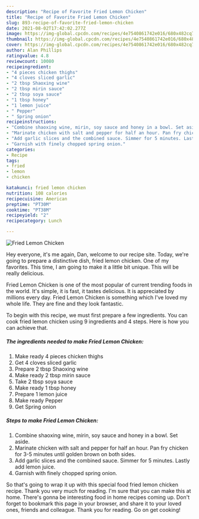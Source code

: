 ```yaml
---
description: "Recipe of Favorite Fried Lemon Chicken"
title: "Recipe of Favorite Fried Lemon Chicken"
slug: 893-recipe-of-favorite-fried-lemon-chicken
date: 2021-08-02T17:42:02.277Z
image: https://img-global.cpcdn.com/recipes/4e7540861742e016/680x482cq70/fried-lemon-chicken-recipe-main-photo.jpg
thumbnail: https://img-global.cpcdn.com/recipes/4e7540861742e016/680x482cq70/fried-lemon-chicken-recipe-main-photo.jpg
cover: https://img-global.cpcdn.com/recipes/4e7540861742e016/680x482cq70/fried-lemon-chicken-recipe-main-photo.jpg
author: Alan Phillips
ratingvalue: 4.8
reviewcount: 10080
recipeingredient:
- "4 pieces chicken thighs"
- "4 cloves sliced garlic"
- "2 tbsp Shaoxing wine"
- "2 tbsp mirin sauce"
- "2 tbsp soya sauce"
- "1 tbsp honey"
- "1 lemon juice"
- " Pepper"
- " Spring onion"
recipeinstructions:
- "Combine shaoxing wine, mirin, soy sauce and honey in a bowl. Set aside."
- "Marinate chicken with salt and pepper for half an hour. Pan fry chicken for 3-5 minutes until golden brown on both sides."
- "Add garlic slices and the combined sauce. Simmer for 5 minutes. Lastly add lemon juice."
- "Garnish with finely chopped spring onion."
categories:
- Recipe
tags:
- fried
- lemon
- chicken

katakunci: fried lemon chicken 
nutrition: 108 calories
recipecuisine: American
preptime: "PT30M"
cooktime: "PT38M"
recipeyield: "2"
recipecategory: Lunch

---
```



![Fried Lemon Chicken](https://img-global.cpcdn.com/recipes/4e7540861742e016/680x482cq70/fried-lemon-chicken-recipe-main-photo.jpg)

Hey everyone, it's me again, Dan, welcome to our recipe site. Today, we're going to prepare a distinctive dish, fried lemon chicken. One of my favorites. This time, I am going to make it a little bit unique. This will be really delicious.



Fried Lemon Chicken is one of the most popular of current trending foods in the world. It's simple, it is fast, it tastes delicious. It is appreciated by millions every day. Fried Lemon Chicken is something which I've loved my whole life. They are fine and they look fantastic.


To begin with this recipe, we must first prepare a few ingredients. You can cook fried lemon chicken using 9 ingredients and 4 steps. Here is how you can achieve that.

<!--inarticleads1-->

##### The ingredients needed to make Fried Lemon Chicken:

1. Make ready 4 pieces chicken thighs
1. Get 4 cloves sliced garlic
1. Prepare 2 tbsp Shaoxing wine
1. Make ready 2 tbsp mirin sauce
1. Take 2 tbsp soya sauce
1. Make ready 1 tbsp honey
1. Prepare 1 lemon juice
1. Make ready  Pepper
1. Get  Spring onion




<!--inarticleads2-->

##### Steps to make Fried Lemon Chicken:

1. Combine shaoxing wine, mirin, soy sauce and honey in a bowl. Set aside.
1. Marinate chicken with salt and pepper for half an hour. Pan fry chicken for 3-5 minutes until golden brown on both sides.
1. Add garlic slices and the combined sauce. Simmer for 5 minutes. Lastly add lemon juice.
1. Garnish with finely chopped spring onion.




So that's going to wrap it up with this special food fried lemon chicken recipe. Thank you very much for reading. I'm sure that you can make this at home. There's gonna be interesting food in home recipes coming up. Don't forget to bookmark this page in your browser, and share it to your loved ones, friends and colleague. Thank you for reading. Go on get cooking!
